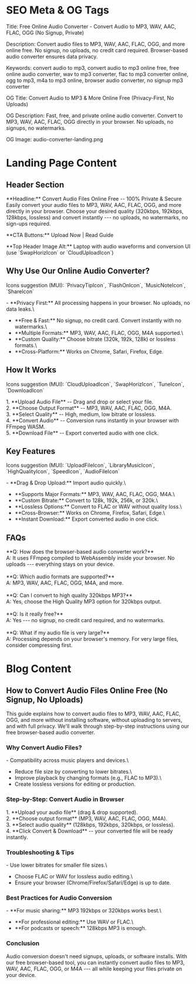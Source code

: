 # SEO Meta & OG Tags

Title: Free Online Audio Converter - Convert Audio to MP3, WAV, AAC,
FLAC, OGG (No Signup, Private)

Description: Convert audio files to MP3, WAV, AAC, FLAC, OGG, and more
online free. No signup, no uploads, no credit card required.
Browser-based audio converter ensures data privacy.

Keywords: convert audio to mp3, convert audio to mp3 online free, free
online audio converter, wav to mp3 converter, flac to mp3 converter
online, ogg to mp3, m4a to mp3 online, browser audio converter, no
signup mp3 converter

OG Title: Convert Audio to MP3 & More Online Free (Privacy-First, No
Uploads)

OG Description: Fast, free, and private online audio converter. Convert
to MP3, WAV, AAC, FLAC, OGG directly in your browser. No uploads, no
signups, no watermarks.

OG Image: audio-converter-landing.png

# Landing Page Content

## Header Section

\*\*Headline:\*\* Convert Audio Files Online Free -- 100% Private &
Secure\
Easily convert your audio files to MP3, WAV, AAC, FLAC, OGG, and more
directly in your browser. Choose your desired quality (320kbps, 192kbps,
128kbps, lossless) and convert instantly --- no uploads, no watermarks,
no sign-ups required.

\*\*CTA Buttons:\*\* Upload Now \| Read Guide

\*\*Top Header Image Alt:\*\* Laptop with audio waveforms and conversion
UI (use \`SwapHorizIcon\` or \`CloudUploadIcon\`)

## Why Use Our Online Audio Converter?

Icons suggestion (MUI): \`PrivacyTipIcon\`, \`FlashOnIcon\`,
\`MusicNoteIcon\`, \`ShareIcon\`

\- \*\*Privacy First:\*\* All processing happens in your browser. No
uploads, no data leaks.\
- \*\*Free & Fast:\*\* No signup, no credit card. Convert instantly with
no watermarks.\
- \*\*Multiple Formats:\*\* MP3, WAV, AAC, FLAC, OGG, M4A supported.\
- \*\*Custom Quality:\*\* Choose bitrate (320k, 192k, 128k) or lossless
formats.\
- \*\*Cross-Platform:\*\* Works on Chrome, Safari, Firefox, Edge.

## How It Works

Icons suggestion (MUI): \`CloudUploadIcon\`, \`SwapHorizIcon\`,
\`TuneIcon\`, \`DownloadIcon\`

1\. \*\*Upload Audio File\*\* -- Drag and drop or select your file.\
2. \*\*Choose Output Format\*\* -- MP3, WAV, AAC, FLAC, OGG, M4A.\
3. \*\*Select Quality\*\* -- High, medium, low bitrate or lossless.\
4. \*\*Convert Audio\*\* -- Conversion runs instantly in your browser
with FFmpeg WASM.\
5. \*\*Download File\*\* -- Export converted audio with one click.

## Key Features

Icons suggestion (MUI): \`UploadFileIcon\`, \`LibraryMusicIcon\`,
\`HighQualityIcon\`, \`SpeedIcon\`, \`AudioFileIcon\`

\- \*\*Drag & Drop Upload:\*\* Import audio quickly.\
- \*\*Supports Major Formats:\*\* MP3, WAV, AAC, FLAC, OGG, M4A.\
- \*\*Custom Bitrate:\*\* Convert to 128k, 192k, 256k, or 320k.\
- \*\*Lossless Options:\*\* Convert to FLAC or WAV without quality
loss.\
- \*\*Cross-Browser:\*\* Works on Chrome, Firefox, Safari, Edge.\
- \*\*Instant Download:\*\* Export converted audio in one click.

## FAQs

\*\*Q: How does the browser-based audio converter work?\*\*\
A: It uses FFmpeg compiled to WebAssembly inside your browser. No
uploads --- everything stays on your device.\
\
\*\*Q: Which audio formats are supported?\*\*\
A: MP3, WAV, AAC, FLAC, OGG, M4A, and more.\
\
\*\*Q: Can I convert to high quality 320kbps MP3?\*\*\
A: Yes, choose the High Quality MP3 option for 320kbps output.\
\
\*\*Q: Is it really free?\*\*\
A: Yes --- no signup, no credit card required, and no watermarks.\
\
\*\*Q: What if my audio file is very large?\*\*\
A: Processing depends on your browser's memory. For very large files,
consider compressing first.

# Blog Content

## How to Convert Audio Files Online Free (No Signup, No Uploads)

This guide explains how to convert audio files to MP3, WAV, AAC, FLAC,
OGG, and more without installing software, without uploading to servers,
and with full privacy. We'll walk through step-by-step instructions
using our free browser-based audio converter.

### Why Convert Audio Files?

\- Compatibility across music players and devices.\
- Reduce file size by converting to lower bitrates.\
- Improve playback by changing formats (e.g., FLAC to MP3).\
- Create lossless versions for editing or production.

### Step-by-Step: Convert Audio in Browser

1\. \*\*Upload your audio file\*\* (drag & drop supported).\
2. \*\*Choose output format\*\* (MP3, WAV, AAC, FLAC, OGG, M4A).\
3. \*\*Select audio quality\*\* (128kbps, 192kbps, 320kbps, or
lossless).\
4. \*\*Click Convert & Download\*\* -- your converted file will be ready
instantly.

### Troubleshooting & Tips

\- Use lower bitrates for smaller file sizes.\
- Choose FLAC or WAV for lossless audio editing.\
- Ensure your browser (Chrome/Firefox/Safari/Edge) is up to date.

### Best Practices for Audio Conversion

\- \*\*For music sharing:\*\* MP3 192kbps or 320kbps works best.\
- \*\*For professional editing:\*\* Use WAV or FLAC.\
- \*\*For podcasts or speech:\*\* 128kbps MP3 is enough.

### Conclusion

Audio conversion doesn't need signups, uploads, or software installs.
With our free browser-based tool, you can instantly convert audio files
to MP3, WAV, AAC, FLAC, OGG, or M4A --- all while keeping your files
private on your device.
